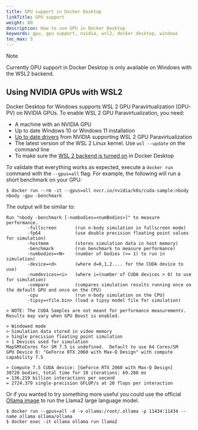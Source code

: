 ```yaml
---
title: GPU support in Docker Desktop
linkTitle: GPU support
weight: 80
description: How to use GPU in Docker Desktop
keywords: gpu, gpu support, nvidia, wsl2, docker desktop, windows
toc_max: 3
---
```


> [!NOTE]
>
> Currently GPU support in Docker Desktop is only available on Windows with the WSL2 backend.

## Using NVIDIA GPUs with WSL2

Docker Desktop for Windows supports WSL 2 GPU Paravirtualization (GPU-PV) on NVIDIA GPUs. To enable WSL 2 GPU Paravirtualization, you need:

- A machine with an NVIDIA GPU
- Up to date Windows 10 or Windows 11 installation
- [Up to date drivers](https://developer.nvidia.com/cuda/wsl) from NVIDIA supporting WSL 2 GPU Paravirtualization
- The latest version of the WSL 2 Linux kernel. Use `wsl --update` on the command line
- To make sure the [WSL 2 backend is turned on](wsl/_index.md#turn-on-docker-desktop-wsl-2) in Docker Desktop

To validate that everything works as expected, execute a `docker run` command with the `--gpus=all` flag. For example, the following will run a short benchmark on your GPU:

```console
$ docker run --rm -it --gpus=all nvcr.io/nvidia/k8s/cuda-sample:nbody nbody -gpu -benchmark
```
The output will be similar to:

```console
Run "nbody -benchmark [-numbodies=<numBodies>]" to measure performance.
        -fullscreen       (run n-body simulation in fullscreen mode)
        -fp64             (use double precision floating point values for simulation)
        -hostmem          (stores simulation data in host memory)
        -benchmark        (run benchmark to measure performance)
        -numbodies=<N>    (number of bodies (>= 1) to run in simulation)
        -device=<d>       (where d=0,1,2.... for the CUDA device to use)
        -numdevices=<i>   (where i=(number of CUDA devices > 0) to use for simulation)
        -compare          (compares simulation results running once on the default GPU and once on the CPU)
        -cpu              (run n-body simulation on the CPU)
        -tipsy=<file.bin> (load a tipsy model file for simulation)

> NOTE: The CUDA Samples are not meant for performance measurements. Results may vary when GPU Boost is enabled.

> Windowed mode
> Simulation data stored in video memory
> Single precision floating point simulation
> 1 Devices used for simulation
MapSMtoCores for SM 7.5 is undefined.  Default to use 64 Cores/SM
GPU Device 0: "GeForce RTX 2060 with Max-Q Design" with compute capability 7.5

> Compute 7.5 CUDA device: [GeForce RTX 2060 with Max-Q Design]
30720 bodies, total time for 10 iterations: 69.280 ms
= 136.219 billion interactions per second
= 2724.379 single-precision GFLOP/s at 20 flops per interaction
```

Or if you wanted to try something more useful you could use the official [Ollama image](https://hub.docker.com/r/ollama/ollama) to run the Llama2 large language model.

```console
$ docker run --gpus=all -d -v ollama:/root/.ollama -p 11434:11434 --name ollama ollama/ollama
$ docker exec -it ollama ollama run llama2
```
